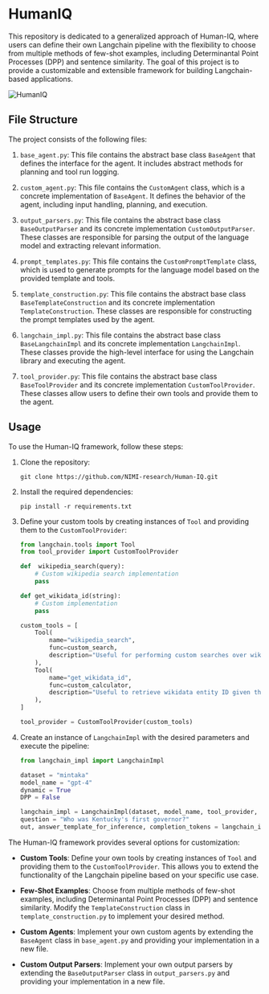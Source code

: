 # HumanIQ

This repository is dedicated to a generalized approach of Human-IQ, where users can define their own Langchain pipeline with the flexibility to choose from multiple methods of few-shot examples, including Determinantal Point Processes (DPP) and sentence similarity. The goal of this project is to provide a customizable and extensible framework for building Langchain-based applications.

![HumanIQ](https://github.com/NIMI-research/Human-IQ/assets/91888251/8a6a5192-8108-4232-a78e-ad3da694e5ac)

## File Structure

The project consists of the following files:

1. `base_agent.py`: This file contains the abstract base class `BaseAgent` that defines the interface for the agent. It includes abstract methods for planning and tool run logging.

2. `custom_agent.py`: This file contains the `CustomAgent` class, which is a concrete implementation of `BaseAgent`. It defines the behavior of the agent, including input handling, planning, and execution.

3. `output_parsers.py`: This file contains the abstract base class `BaseOutputParser` and its concrete implementation `CustomOutputParser`. These classes are responsible for parsing the output of the language model and extracting relevant information.

4. `prompt_templates.py`: This file contains the `CustomPromptTemplate` class, which is used to generate prompts for the language model based on the provided template and tools.

5. `template_construction.py`: This file contains the abstract base class `BaseTemplateConstruction` and its concrete implementation `TemplateConstruction`. These classes are responsible for constructing the prompt templates used by the agent.

6. `langchain_impl.py`: This file contains the abstract base class `BaseLangchainImpl` and its concrete implementation `LangchainImpl`. These classes provide the high-level interface for using the Langchain library and executing the agent.

7. `tool_provider.py`: This file contains the abstract base class `BaseToolProvider` and its concrete implementation `CustomToolProvider`. These classes allow users to define their own tools and provide them to the agent.

## Usage

To use the Human-IQ framework, follow these steps:

1. Clone the repository:
   ```
   git clone https://github.com/NIMI-research/Human-IQ.git
   ```

2. Install the required dependencies:
   ```
   pip install -r requirements.txt
   ```

3. Define your custom tools by creating instances of `Tool` and providing them to the `CustomToolProvider`:
   ```python
   from langchain.tools import Tool
   from tool_provider import CustomToolProvider

   def  wikipedia_search(query):
       # Custom wikipedia search implementation
       pass

   def get_wikidata_id(string):
       # Custom implementation
       pass

   custom_tools = [
       Tool(
           name="wikipedia_search",
           func=custom_search,
           description="Useful for performing custom searches over wikipedia.",
       ),
       Tool(
           name="get_wikidata_id",
           func=custom_calculator,
           description="Useful to retrieve wikidata entity ID given their label.",
       ),
   ]

   tool_provider = CustomToolProvider(custom_tools)
   ```

4. Create an instance of `LangchainImpl` with the desired parameters and execute the pipeline:
   ```python
   from langchain_impl import LangchainImpl

   dataset = "mintaka"
   model_name = "gpt-4"
   dynamic = True
   DPP = False

   langchain_impl = LangchainImpl(dataset, model_name, tool_provider, dynamic, DPP)
   question = "Who was Kentucky's first governor?"
   out, answer_template_for_inference, completion_tokens = langchain_impl.execute_agent(question)
   ```

The Human-IQ framework provides several options for customization:

- **Custom Tools**: Define your own tools by creating instances of `Tool` and providing them to the `CustomToolProvider`. This allows you to extend the functionality of the Langchain pipeline based on your specific use case.

- **Few-Shot Examples**: Choose from multiple methods of few-shot examples, including Determinantal Point Processes (DPP) and sentence similarity. Modify the `TemplateConstruction` class in `template_construction.py` to implement your desired method.

- **Custom Agents**: Implement your own custom agents by extending the `BaseAgent` class in `base_agent.py` and providing your implementation in a new file.

- **Custom Output Parsers**: Implement your own output parsers by extending the `BaseOutputParser` class in `output_parsers.py` and providing your implementation in a new file.
